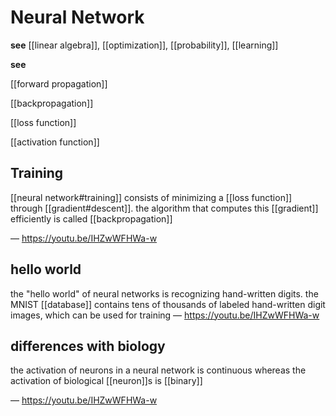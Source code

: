 # Neural Network

**see** [[linear algebra]], [[optimization]], [[probability]], [[learning]]

**see**

[[forward propagation]]

[[backpropagation]]

[[loss function]]

[[activation function]]

## Training

[[neural network#training]] consists of minimizing a [[loss function]] through [[gradient#descent]]. the algorithm that computes this [[gradient]] efficiently is called [[backpropagation]]

&mdash; <https://youtu.be/IHZwWFHWa-w>

## hello world

the "hello world" of neural networks is recognizing hand-written digits. the MNIST [[database]] contains tens of thousands of labeled hand-written digit images, which can be used for training &mdash; <https://youtu.be/IHZwWFHWa-w>

## differences with biology

the activation of neurons in a neural network is continuous whereas the activation of biological [[neuron]]s is [[binary]]

&mdash; <https://youtu.be/IHZwWFHWa-w>
